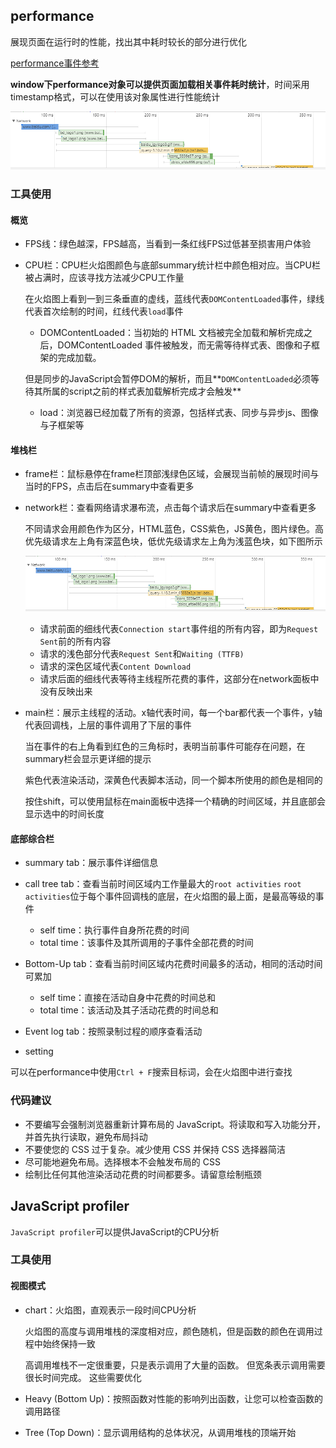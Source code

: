 ## performance

展现页面在运行时的性能，找出其中耗时较长的部分进行优化

[performance事件参考](https://developers.google.com/web/tools/chrome-devtools/evaluate-performance/performance-reference)

**window下performance对象可以提供页面加载相关事件耗时统计**，时间采用timestamp格式，可以在使用该对象属性进行性能统计

![performance API](../img/performance-network.png)

### 工具使用

#### 概览

* FPS线：绿色越深，FPS越高，当看到一条红线FPS过低甚至损害用户体验
* CPU栏：CPU栏火焰图颜色与底部summary统计栏中颜色相对应。当CPU栏被占满时，应该寻找方法减少CPU工作量

	在火焰图上看到一到三条垂直的虚线，蓝线代表`DOMContentLoaded`事件，绿线代表首次绘制的时间，红线代表`load`事件
	* DOMContentLoaded：当初始的 HTML 文档被完全加载和解析完成之后，DOMContentLoaded 事件被触发，而无需等待样式表、图像和子框架的完成加载。

	但是同步的JavaScript会暂停DOM的解析，而且**`DOMContentLoaded`必须等待其所属的script之前的样式表加载解析完成才会触发**

	* load：浏览器已经加载了所有的资源，包括样式表、同步与异步js、图像与子框架等

#### 堆栈栏

* frame栏：鼠标悬停在frame栏顶部浅绿色区域，会展现当前帧的展现时间与当时的FPS，点击后在summary中查看更多
* network栏：查看网络请求瀑布流，点击每个请求后在summary中查看更多

	不同请求会用颜色作为区分，HTML蓝色，CSS紫色，JS黄色，图片绿色。高优先级请求左上角有深蓝色块，低优先级请求左上角为浅蓝色块，如下图所示

	![network](../img/performance-network.png)

	* 请求前面的细线代表`Connection start`事件组的所有内容，即为`Request Sent`前的所有内容
	* 请求的浅色部分代表`Request Sent`和`Waiting (TTFB)`
	* 请求的深色区域代表`Content Download`
	* 请求后面的细线代表等待主线程所花费的事件，这部分在network面板中没有反映出来

* main栏：展示主线程的活动。x轴代表时间，每一个bar都代表一个事件，y轴代表回调栈，上层的事件调用了下层的事件

	当在事件的右上角看到红色的三角标时，表明当前事件可能存在问题，在summary栏会显示更详细的提示

	紫色代表渲染活动，深黄色代表脚本活动，同一个脚本所使用的颜色是相同的

	按住shift，可以使用鼠标在main面板中选择一个精确的时间区域，并且底部会显示选中的时间长度

#### 底部综合栏

* summary tab：展示事件详细信息
* call tree tab：查看当前时间区域内工作量最大的`root activities`
	`root activities`位于每个事件回调栈的底层，在火焰图的最上面，是最高等级的事件

	+ self time：执行事件自身所花费的时间
	+ total time：该事件及其所调用的子事件全部花费的时间

* Bottom-Up tab：查看当前时间区域内花费时间最多的活动，相同的活动时间可累加
	+ self time：直接在活动自身中花费的时间总和
	+ total time：该活动及其子活动花费的时间总和
* Event log tab：按照录制过程的顺序查看活动
* setting

可以在performance中使用`Ctrl + F`搜索目标词，会在火焰图中进行查找

### 代码建议

* 不要编写会强制浏览器重新计算布局的 JavaScript。将读取和写入功能分开，并首先执行读取，避免布局抖动
* 不要使您的 CSS 过于复杂。减少使用 CSS 并保持 CSS 选择器简洁
* 尽可能地避免布局。选择根本不会触发布局的 CSS
* 绘制比任何其他渲染活动花费的时间都要多。请留意绘制瓶颈

## JavaScript profiler

`JavaScript profiler`可以提供JavaScript的CPU分析

### 工具使用

#### 视图模式

* chart：火焰图，直观表示一段时间CPU分析

	火焰图的高度与调用堆栈的深度相对应，颜色随机，但是函数的颜色在调用过程中始终保持一致

	高调用堆栈不一定很重要，只是表示调用了大量的函数。 但宽条表示调用需要很长时间完成。 这些需要优化

* Heavy (Bottom Up)：按照函数对性能的影响列出函数，让您可以检查函数的调用路径
* Tree (Top Down)：显示调用结构的总体状况，从调用堆栈的顶端开始